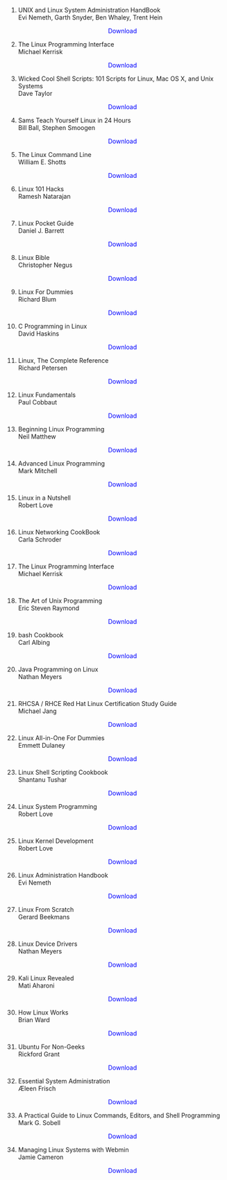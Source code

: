1. UNIX and Linux System Administration HandBook </br>
                Evi Nemeth, Garth Snyder, Ben Whaley, Trent Hein</br>
                <a href="https://github.com/manjunath5496/Linux-Books/blob/master/pdf1034.pdf" target="_blank" style="text-decoration:none"> <font color="blue"> <center> Download</center></font> </a>
				
				
2. The Linux Programming Interface </br>
                Michael Kerrisk</br>
                <a href="https://github.com/manjunath5496/Linux-Books/blob/master/pdf1047.pdf" target="_blank" style="text-decoration:none"> <font color="blue"> <center> Download</center></font> </a>
				
				
3. Wicked Cool Shell Scripts: 101 Scripts for Linux, Mac OS X, and Unix Systems </br>
                Dave Taylor</br>
                <a href="https://github.com/manjunath5496/Linux-Books/blob/master/pdf1220.pdf" target="_blank" style="text-decoration:none"> <font color="blue"> <center> Download</center></font> </a>
				
				
 4. Sams Teach Yourself Linux in 24 Hours </br>
                Bill Ball, Stephen Smoogen</br>
                <a href="https://github.com/manjunath5496/Linux-Books/blob/master/pdf1430.pdf" target="_blank" style="text-decoration:none"> <font color="blue"> <center> Download</center></font> </a>
				
				
				
 5. The Linux Command Line  </br>
                William E. Shotts</br>
                <a href="https://github.com/manjunath5496/Linux-Books/blob/master/pdf (37).pdf" target="_blank" style="text-decoration:none"> <font color="blue"> <center> Download</center></font> </a>
					
								
6. Linux 101 Hacks  </br>
                Ramesh Natarajan</br>
                <a href="https://github.com/manjunath5496/Linux-Books/blob/master/pdf2352.pdf" target="_blank" style="text-decoration:none"> <font color="blue"> <center> Download</center></font> </a>
		
7. Linux Pocket Guide </br>
                Daniel J. Barrett</br>
                <a href="https://github.com/manjunath5496/Linux-Books/blob/master/pdf2518.pdf" target="_blank" style="text-decoration:none"> <font color="blue"> <center> Download</center></font> </a>
				
				
8. Linux Bible </br>
                Christopher Negus</br>
                <a href="https://github.com/manjunath5496/Linux-Books/blob/master/pdf2519.pdf" target="_blank" style="text-decoration:none"> <font color="blue"> <center> Download</center></font> </a>
		
9. Linux For Dummies </br>
                Richard Blum</br>
                <a href="https://github.com/manjunath5496/Linux-Books/blob/master/pdf298.pdf" target="_blank" style="text-decoration:none"> <font color="blue"> <center> Download</center></font> </a>
				
				
				
10. C Programming in Linux </br>
                David Haskins</br>
                <a href="https://github.com/manjunath5496/Linux-Books/blob/master/pdf604.pdf" target="_blank" style="text-decoration:none"> <font color="blue"> <center> Download</center></font> </a>
				
				
				
11. Linux, The Complete Reference  </br>
               Richard Petersen</br>
                <a href="https://github.com/manjunath5496/Linux-Books/blob/master/pdf617.pdf" target="_blank" style="text-decoration:none"> <font color="blue"> <center> Download</center></font> </a>	
		
		
12. Linux Fundamentals </br>
                Paul Cobbaut</br>
                <a href="https://github.com/manjunath5496/Linux-Books/blob/master/pdf618.pdf" target="_blank" style="text-decoration:none"> <font color="blue"> <center> Download</center></font> </a>
				
				
13. Beginning Linux Programming</br>
                Neil Matthew</br>
                <a href="https://github.com/manjunath5496/Linux-Books/blob/master/pdf619.pdf" target="_blank" style="text-decoration:none"> <font color="blue"> <center> Download</center></font> </a>
				
				
				
14. Advanced Linux Programming </br>
               Mark Mitchell</br>
                <a href="https://github.com/manjunath5496/Linux-Books/blob/master/pdf620.pdf" target="_blank" style="text-decoration:none"> <font color="blue"> <center> Download</center></font> </a>
					
					
15. Linux in a Nutshell </br>
                Robert Love</br>
                <a href="https://github.com/manjunath5496/Linux-Books/blob/master/pdf735.pdf" target="_blank" style="text-decoration:none"> <font color="blue"> <center> Download</center></font> </a>
				
				
				
16. Linux Networking CookBook</br>
                Carla Schroder</br>
                <a href="https://github.com/manjunath5496/Linux-Books/blob/master/pdf736.pdf" target="_blank" style="text-decoration:none"> <font color="blue"> <center> Download</center></font> </a>	
		
		
		
17. The Linux Programming Interface </br>
               Michael Kerrisk</br>
                <a href="https://github.com/manjunath5496/Linux-Books/blob/master/pdf (36).pdf" target="_blank" style="text-decoration:none"> <font color="blue"> <center> Download</center></font> </a>
				
				
				
18. The Art of Unix Programming</br>
                Eric Steven Raymond</br>
                <a href="https://github.com/manjunath5496/Linux-Books/blob/master/pdf (35).pdf" target="_blank" style="text-decoration:none"> <font color="blue"> <center> Download</center></font> </a>	
			
		
			
19. bash Cookbook </br>
               Carl Albing</br>
                <a href="https://github.com/manjunath5496/Linux-Books/blob/master/pdf (34).pdf" target="_blank" style="text-decoration:none"> <font color="blue"> <center> Download</center></font> </a>
				
				
				
20. Java Programming on Linux</br>
               Nathan Meyers</br>
                <a href="https://github.com/manjunath5496/Linux-Books/blob/master/pdf (33).pdf" target="_blank" style="text-decoration:none"> <font color="blue"> <center> Download</center></font> </a>	
		
		
		
			
21. RHCSA / RHCE Red Hat Linux Certification Study Guide </br>
               Michael Jang </br>
                <a href="https://github.com/manjunath5496/Linux-Books/blob/master/pdf (32).pdf" target="_blank" style="text-decoration:none"> <font color="blue"> <center> Download</center></font> </a>
				
				
				
22. Linux All-in-One For Dummies </br>
               Emmett Dulaney</br>
                <a href="https://github.com/manjunath5496/Linux-Books/blob/master/pdf (31).pdf" target="_blank" style="text-decoration:none"> <font color="blue"> <center> Download</center></font> </a>	
			
		
				
23. Linux Shell Scripting Cookbook </br>
               Shantanu Tushar </br>
                <a href="https://github.com/manjunath5496/Linux-Books/blob/master/pdf (30).pdf" target="_blank" style="text-decoration:none"> <font color="blue"> <center> Download</center></font> </a>
				
				
				
24. Linux System Programming </br>
               Robert Love</br>
                <a href="https://github.com/manjunath5496/Linux-Books/blob/master/pdf (29).pdf" target="_blank" style="text-decoration:none"> <font color="blue"> <center> Download</center></font> </a>	
			
		
25. Linux Kernel Development </br>
               Robert Love</br>
                <a href="https://github.com/manjunath5496/Linux-Books/blob/master/pdf (28).pdf" target="_blank" style="text-decoration:none"> <font color="blue"> <center> Download</center></font> </a>
				
				
				
26. Linux Administration Handbook</br>
                Evi Nemeth</br>
                <a href="https://github.com/manjunath5496/Linux-Books/blob/master/pdf (27).pdf" target="_blank" style="text-decoration:none"> <font color="blue"> <center> Download</center></font> </a>	
			
		
			
27. Linux From Scratch </br>
               Gerard Beekmans</br>
                <a href="https://github.com/manjunath5496/Linux-Books/blob/master/pdf (26).pdf" target="_blank" style="text-decoration:none"> <font color="blue"> <center> Download</center></font> </a>
				
				
				
28. Linux Device Drivers</br>
               Nathan Meyers</br>
                <a href="https://github.com/manjunath5496/Linux-Books/blob/master/pdf (25).pdf" target="_blank" style="text-decoration:none"> <font color="blue"> <center> Download</center></font> </a>	
		
		
		
			
29. Kali Linux Revealed </br>
               Mati Aharoni </br>
                <a href="https://github.com/manjunath5496/Linux-Books/blob/master/pdf (24).pdf" target="_blank" style="text-decoration:none"> <font color="blue"> <center> Download</center></font> </a>
				
				
				
30. How Linux Works </br>
               Brian Ward</br>
                <a href="https://github.com/manjunath5496/Linux-Books/blob/master/pdf (23).pdf" target="_blank" style="text-decoration:none"> <font color="blue"> <center> Download</center></font> </a>	
			
		
		
			
31. Ubuntu For Non-Geeks </br>
               Rickford Grant </br>
                <a href="https://github.com/manjunath5496/Linux-Books/blob/master/pdf (22).pdf" target="_blank" style="text-decoration:none"> <font color="blue"> <center> Download</center></font> </a>
				
				
				
32. Essential System Administration </br>
               Æleen Frisch</br>
                <a href="https://github.com/manjunath5496/Linux-Books/blob/master/pdf (21).pdf" target="_blank" style="text-decoration:none"> <font color="blue"> <center> Download</center></font> </a>	
				
					
33. A Practical Guide to Linux Commands, Editors, and Shell Programming </br>
               Mark G. Sobell </br>
                <a href="https://github.com/manjunath5496/Linux-Books/blob/master/pdf (20).pdf" target="_blank" style="text-decoration:none"> <font color="blue"> <center> Download</center></font> </a>
				
				
				
34. Managing Linux Systems with Webmin </br>
               Jamie Cameron</br>
                <a href="https://github.com/manjunath5496/Linux-Books/blob/master/pdf (19).pdf" target="_blank" style="text-decoration:none"> <font color="blue"> <center> Download</center></font> </a>	
					
		
		
		
		
		
			
					
										
                
                
                
                
		
		
		
		
		
		
		
		
		
			
					
										
                
                
                
                
